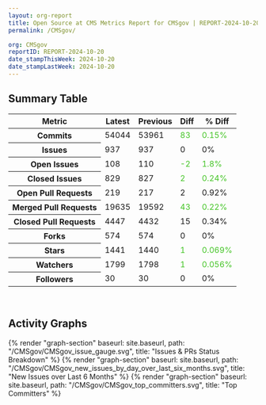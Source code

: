 ```yaml
---
layout: org-report
title: Open Source at CMS Metrics Report for CMSgov | REPORT-2024-10-20
permalink: /CMSgov/

org: CMSgov
reportID: REPORT-2024-10-20
date_stampThisWeek: 2024-10-20
date_stampLastWeek: 2024-10-20
---
```

<div class="summary-table">
  <table class="usa-table usa-table--borderless">
    <h2> Summary Table </h2>
    <thead>
      <tr>
        <th scope="col">Metric</th>
        <th scope="col">Latest</th>
        <th scope="col">Previous</th>
        <th scope="col">Diff</th>
        <th scope="col">% Diff</th>
      </tr>
    </thead>
    <tbody>
      <tr>
        <th scope="row">Commits</th>
        <td>54044</td>
        <td>53961</td>
        <td style="color: #45c527" >83</td>
        <td style="color: #45c527" >0.15%</td>
      </tr>
      <tr>
        <th scope="row">Issues</th>
        <td>937</td>
        <td>937</td>
        <td style="" >0</td>
        <td style="" >0%</td>
      </tr>
      <tr>
        <th scope="row">Open Issues</th>
        <td>108</td>
        <td>110</td>
        <td style="color: #45c527" >-2</td>
        <td style="color: #45c527" >1.8%</td>
      </tr>
      <tr>
        <th scope="row">Closed Issues</th>
        <td>829</td>
        <td>827</td>
        <td style="color: #45c527" >2</td>
        <td style="color: #45c527" >0.24%</td>
      </tr>
      <tr>
        <th scope="row">Open Pull Requests</th>
        <td>219</td>
        <td>217</td>
        <td style="" >2</td>
        <td style="" >0.92%</td>
      </tr>
      <tr>
        <th scope="row">Merged Pull Requests</th>
        <td>19635</td>
        <td>19592</td>
        <td style="color: #45c527" >43</td>
        <td style="color: #45c527" >0.22%</td>
      </tr>
      <tr>
        <th scope="row">Closed Pull Requests</th>
        <td>4447</td>
        <td>4432</td>
        <td style="" >15</td>
        <td style="" >0.34%</td>
      </tr>
      <tr>
        <th scope="row">Forks</th>
        <td>574</td>
        <td>574</td>
        <td style="" >0</td>
        <td style="" >0%</td>
      </tr>
      <tr>
        <th scope="row">Stars</th>
        <td>1441</td>
        <td>1440</td>
        <td style="color: #45c527" >1</td>
        <td style="color: #45c527" >0.069%</td>
      </tr>
      <tr>
        <th scope="row">Watchers</th>
        <td>1799</td>
        <td>1798</td>
        <td style="color: #45c527" >1</td>
        <td style="color: #45c527" >0.056%</td>
      </tr>
      <tr>
        <th scope="row">Followers</th>
        <td>30</td>
        <td>30</td>
        <td style="" >0</td>
        <td style="" >0%</td>
      </tr>
    </tbody>
  </table>
</div>
<div class="graph-container">
  <br>
  <h2>Activity Graphs</h2>
  <div class="all-graphs">
    <!--- Issues/PRs Status Breakdown Graph -->
    {% render "graph-section" baseurl: site.baseurl, path: "/CMSgov/CMSgov_issue_gauge.svg", title: "Issues & PRs Status Breakdown" %}
    <!-- New Issues over Last 6 Months -->
    {% render "graph-section" baseurl: site.baseurl, path: "/CMSgov/CMSgov_new_issues_by_day_over_last_six_months.svg", title: "New Issues over Last 6 Months" %}
    <!-- Top Committers Bar Graph -->
    {% render "graph-section" baseurl: site.baseurl, path: "/CMSgov/CMSgov_top_committers.svg", title: "Top Committers" %}
  </div>
</div>
